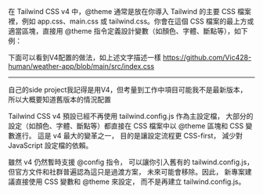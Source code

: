 
在 Tailwind CSS v4 中，@theme 通常是放在你導入 Tailwind 的主要 CSS 檔案裡，例如 app.css、main.css 或 tailwind.css。你會在這個 CSS 檔案的最上方或適當區塊，直接用 @theme 指令定義設計變數（如顏色、字體、斷點等），如下例：

下面可以看到V4配置的做法，如上述文字描述一樣
https://github.com/Vic428-human/weather-app/blob/main/src/index.css


-----------
自己的side project我記得是用V4，但考量到工作中項目可能我不是最新版本，
所以大概要知道舊版本的情況配置

Tailwind CSS v4 預設已經不再使用 tailwind.config.js 作為主設定檔，
大部分的設定（如顏色、字體、斷點等）都直接在 CSS 檔案中以 @theme 區塊和 CSS 變數進行。
這是 v4 最大的變革之一，
目的是讓設定流程更 CSS-first，
減少對 JavaScript 設定檔的依賴。

雖然 v4 仍然暫時支援 @config 指令，
可以讓你引入舊有的 tailwind.config.js，
但官方文件和社群普遍認為這只是過渡方案，
未來可能會移除。因此，
新專案建議直接使用 CSS 變數和 @theme 來設定，
而不是再建立 tailwind.config.js。
